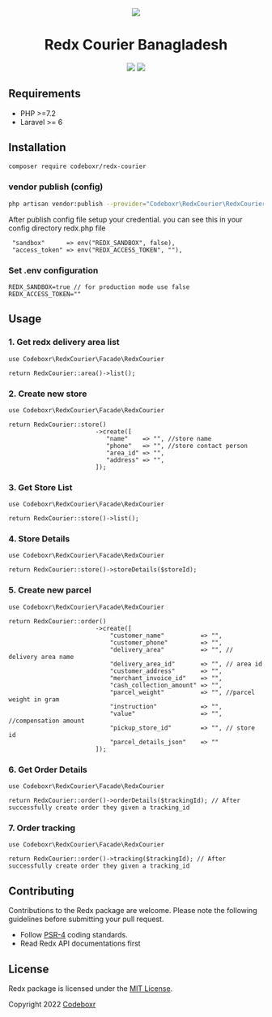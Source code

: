 <p align="center">
  <img src="https://redx.com.bd/images/new-redx-logo.svg">
</p>

<h1 align="center">Redx Courier Banagladesh</h1>
<p align="center" >
<img src="https://img.shields.io/packagist/dt/codeboxr/redx-courier">
<img src="https://img.shields.io/packagist/stars/codeboxr/redx-courier">
</p>

## Requirements

- PHP >=7.2
- Laravel >= 6

## Installation

```bash
composer require codeboxr/redx-courier
```

### vendor publish (config)

```bash
php artisan vendor:publish --provider="Codeboxr\RedxCourier\RedxCourierServiceProvider"
```

After publish config file setup your credential. you can see this in your config directory redx.php file

```
 "sandbox"      => env("REDX_SANDBOX", false),
 "access_token" => env("REDX_ACCESS_TOKEN", ""),
```

### Set .env configuration

```
REDX_SANDBOX=true // for production mode use false
REDX_ACCESS_TOKEN=""
```

## Usage

### 1. Get redx delivery area list

```
use Codeboxr\RedxCourier\Facade\RedxCourier

return RedxCourier::area()->list();

```

### 2. Create new store

```
use Codeboxr\RedxCourier\Facade\RedxCourier

return RedxCourier::store()
                        ->create([
                           "name"    => "", //store name
                           "phone"   => "", //store contact person 
                           "area_id" => "",
                           "address" => "",
                        ]);
```

### 3. Get Store List

```
use Codeboxr\RedxCourier\Facade\RedxCourier

return RedxCourier::store()->list();
```

### 4. Store Details

```
use Codeboxr\RedxCourier\Facade\RedxCourier

return RedxCourier::store()->storeDetails($storeId);
```

### 5. Create new parcel

```
use Codeboxr\RedxCourier\Facade\RedxCourier

return RedxCourier::order()
                        ->create([
                            "customer_name"          => "", 
                            "customer_phone"         => "",
                            "delivery_area"          => "", // delivery area name
                            "delivery_area_id"       => "", // area id
                            "customer_address"       => "", 
                            "merchant_invoice_id"    => "",
                            "cash_collection_amount" => "",
                            "parcel_weight"          => "", //parcel weight in gram
                            "instruction"            => "",
                            "value"                  => "", //compensation amount
                            "pickup_store_id"        => "", // store id
                            "parcel_details_json"    => ""
                        ]);
```

### 6. Get Order Details

```
use Codeboxr\RedxCourier\Facade\RedxCourier

return RedxCourier::order()->orderDetails($trackingId); // After successfully create order they given a tracking_id
```

### 7. Order tracking

```
use Codeboxr\RedxCourier\Facade\RedxCourier

return RedxCourier::order()->tracking($trackingId); // After successfully create order they given a tracking_id
```

## Contributing

Contributions to the Redx package are welcome. Please note the following guidelines before submitting your pull
request.

- Follow [PSR-4](http://www.php-fig.org/psr/psr-4/) coding standards.
- Read Redx API documentations first

## License

Redx package is licensed under the [MIT License](http://opensource.org/licenses/MIT).

Copyright 2022 [Codeboxr](https://codeboxr.com)
